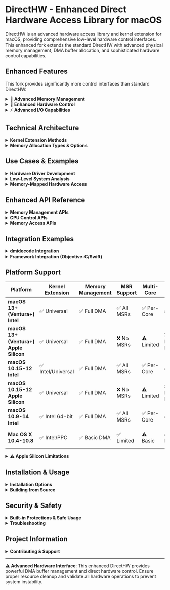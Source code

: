 # DirectHW - Enhanced Direct Hardware Access Library for macOS

DirectHW is an advanced hardware access library and kernel extension for macOS, providing comprehensive low-level hardware control interfaces. This enhanced fork extends the standard DirectHW with advanced physical memory management, DMA buffer allocation, and sophisticated hardware control capabilities.

## Enhanced Features

This fork provides significantly more control interfaces than standard DirectHW:

<details>
<summary>🚀 <strong>Advanced Memory Management</strong></summary>

- **Physical Memory Allocation** - Allocate physically contiguous memory buffers
- **DMA Buffer Management** - Create DMA-capable buffers with specific constraints  
- **Memory Mapping Control** - Fine-grained control over memory mapping options
- **32-bit Address Space** - Support for legacy hardware requiring 32-bit addresses
- **Cache Control** - Inhibit, write-through, or copyback caching per mapping
</details>

<details>
<summary>🔧 <strong>Enhanced Hardware Control</strong></summary>

- **MSR Operations** - Read/write Model Specific Registers on specific CPU cores *(Intel only)*
- **CPUID Instructions** - Execute CPUID with full control over input registers *(Intel only)*
- **Multi-Core Support** - Target specific CPU cores for operations *(Intel only)*
- **Cross-Endian Compatibility** - Rosetta translation layer support
- **Physical Address Translation** - Direct physical memory access with virtual mapping
</details>

<details>
<summary>⚡ <strong>Advanced I/O Capabilities</strong></summary>

- **Port I/O (8/16/32/64-bit)** - Enhanced port access with 64-bit support *(Intel only)*
- **Memory-Mapped I/O** - Sophisticated MMIO with configurable caching policies
- **PCI Configuration Space** - Complete PCI config access with bus/device/function addressing
- **Physical Memory Reading** - Direct physical memory access with safety controls
</details>

## Technical Architecture

<details>
<summary><strong>Kernel Extension Methods</strong></summary>

The kernel component implements 11 distinct hardware control methods:

| Method | Function | Enhanced Capabilities |
|--------|----------|----------------------|
| **kReadIO/kWriteIO** | Port I/O operations | 64-bit port support, multi-width access |
| **kPrepareMap** | Memory mapping setup | Advanced caching control, alignment options |
| **kReadMSR/kWriteMSR** | MSR operations | Per-core targeting, validation checks |
| **kReadCpuId** | CPUID instruction | Full register control, core selection |
| **kReadMem** | Physical memory access | Safe direct physical memory reading |
| **kRead/kWrite** | Generic hardware access | Unified interface for all address spaces |
| **kAllocatePhysicalMemory** | Memory allocation | DMA buffers, contiguous allocation, constraints |
| **kUnallocatePhysicalMemory** | Memory cleanup | Automatic resource tracking and cleanup |
</details>

<details>
<summary><strong>Memory Allocation Types & Options</strong></summary>

### Memory Allocation Types
```c
enum {
    kMemoryTypeUser             = 10000000,  // User-space accessible
    kMemoryTypeKernel           = 20000000,  // Kernel-space only  
    kMemoryTypeKernelMalloc     = 30000000,  // Kernel malloc'd
    kMemoryTypeSegments         = 40000000,  // Segmented allocation
    kMemoryTypeSegmentsKernel   = 50000000   // Kernel segmented
};
```

### Advanced Allocation Options
```c
enum {
    kPhysContig    = 0,  // Physically contiguous allocation
    kUseVirt       = 1,  // Use existing virtual address  
    kUsePhys       = 2,  // Use existing physical address
    kMapKernel     = 16  // Create kernel mapping
};
```
</details>

## Use Cases & Examples

<details>
<summary><strong>Hardware Driver Development</strong></summary>

```c
// Allocate DMA buffer for hardware communication
uint32_t physAddr;
void* userAddr; 
uint32_t bufferType;

// Create 32-bit physically contiguous DMA buffer
allocate_physically_contiguous_32(65536, &physAddr, &userAddr, &bufferType);

// Hardware can now use physAddr for DMA operations
// User code can access buffer via userAddr
```
</details>

<details>
<summary><strong>Low-Level System Analysis</strong></summary>

```c
// Read MSR on specific CPU core
logical_cpu_select(2);  // Select CPU core 2
msr_t msr = rdmsr(0x1A0);  // Read IA32_MISC_ENABLE
printf("MSR 0x1A0 = 0x%08x%08x\n", msr.hi, msr.lo);

// Execute CPUID with full control
uint32_t cpudata[4];
rdcpuid(0x80000008, 0, cpudata);  // Get physical address size info
```
</details>

<details>
<summary><strong>Memory-Mapped Hardware Access</strong></summary>

```c
// Map hardware registers with inhibited cache
void* hwRegs = map_physical(0xFED00000, 4096);  // Map hardware region
if (hwRegs != MAP_FAILED) {
    // Direct hardware register access
    uint32_t status = *(volatile uint32_t*)(hwRegs + 0x100);
    *(volatile uint32_t*)(hwRegs + 0x104) = 0x12345678;
    unmap_physical(hwRegs, 4096);
}
```
</details>

## Enhanced API Reference

<details>
<summary><strong>Memory Management APIs</strong></summary>

```c
// Advanced memory allocation with constraints
int allocate_physically_contiguous_32(size_t len, uint32_t *phys, void **user, uint32_t *type);
int unallocate_mem(uint32_t type);
void* map_physical(uint64_t phys_addr, size_t len);
void unmap_physical(void *virt_addr, size_t len);
```
</details>

<details>
<summary><strong>CPU Control APIs</strong></summary>

```c
// MSR operations with core selection  
int logical_cpu_select(int cpu);
msr_t rdmsr(int addr);
int wrmsr(int addr, msr_t msr);

// Enhanced CPUID with input control
int rdcpuid(uint32_t eax, uint32_t ecx, uint32_t cpudata[4]);
```
</details>

<details>
<summary><strong>Memory Access APIs</strong></summary>

```c
// Direct physical memory reading
int readmem32(uint64_t addr, uint32_t* data);

// Enhanced port I/O (including 64-bit on supported systems)
unsigned char inb(unsigned short addr);
unsigned short inw(unsigned short addr);
unsigned int inl(unsigned short addr);
#ifdef __EA64__
unsigned long inq(unsigned short addr);
#endif
```
</details>

## Integration Examples

<details>
<summary><strong>dmidecode Integration</strong></summary>

This fork includes patches for dmidecode integration, allowing:
```bash
# Standard dmidecode with DirectHW backend
dmidecode -t memory    # Memory information via DirectHW
biosdecode            # BIOS analysis via DirectHW  
vpddecode             # VPD decoding via DirectHW
```
</details>

<details>
<summary><strong>Framework Integration (Objective-C/Swift)</strong></summary>

```objc
#import <DirectHW/DirectHW.h>

@implementation HardwareController
- (void)readHardwareInfo {
    if (iopl(3) == 0) {
        // Hardware access available
        uint32_t data;
        if (readmem32(0xE0000, &data) == 0) {
            NSLog(@"BIOS signature: 0x%08x", data);
        }
    }
}
@end
```
</details>

## Platform Support

| Platform | Kernel Extension | Memory Management | MSR Support | Multi-Core | Port I/O | Notes |
|----------|------------------|-------------------|-------------|------------|----------|-------|
| **macOS 13+ (Ventura+) Intel** | ✅ Universal | ✅ Full DMA | ✅ All MSRs | ✅ Per-Core | ✅ Full | Complete x86_64 support |
| **macOS 13+ (Ventura+) Apple Silicon** | ✅ Universal | ✅ Full DMA | ❌ No MSRs | ⚠️ Limited | ❌ No Port I/O | ARM64 limitations |
| **macOS 10.15-12 Intel** | ✅ Intel/Universal | ✅ Full DMA | ✅ All MSRs | ✅ Per-Core | ✅ Full | Complete Intel support |
| **macOS 10.15-12 Apple Silicon** | ✅ Universal | ✅ Full DMA | ❌ No MSRs | ⚠️ Limited | ❌ No Port I/O | ARM64 limitations |
| **macOS 10.9-14 Intel** | ✅ Intel 64-bit | ✅ Full DMA | ✅ All MSRs | ✅ Per-Core | ✅ Full | Complete Intel support |
| **Mac OS X 10.4-10.8** | ✅ Intel/PPC | ✅ Basic DMA | ✅ Limited | ⚠️ Basic | ✅ Legacy | Vintage system support |

<details>
<summary><strong>⚠️ Apple Silicon Limitations</strong></summary>

### What Works on Apple Silicon (ARM64)
- ✅ **Memory Management** - Full DMA buffer allocation and physical memory mapping
- ✅ **Memory-Mapped I/O** - Direct hardware register access via memory mapping
- ✅ **Physical Memory Access** - Direct physical memory reading with `readmem32()`
- ✅ **Universal Binary Support** - Native ARM64 execution

### What Doesn't Work on Apple Silicon
- ❌ **Port I/O Operations** - `inb()`, `inw()`, `inl()`, `outb()`, `outw()`, `outl()` are x86-specific
- ❌ **MSR Access** - Model Specific Registers don't exist on ARM architecture
- ❌ **CPUID Instructions** - x86-specific instruction not available on ARM
- ❌ **Multi-Core CPU Targeting** - Limited to single-core operations

### ARM64 Code Behavior
```c
// On Apple Silicon, these operations return zero/no-op:
msr_t msr = rdmsr(0x1A0);          // Returns { .hi = 0, .lo = 0 }
rdcpuid(0x80000008, 0, cpudata);   // Returns cpudata[0-3] = 0
outb(0x80, 0xFF);                  // No operation performed
```

### Recommended Apple Silicon Usage
```c
// Focus on memory management and MMIO operations
void* hwRegs = map_physical(0x100000000ULL, 4096);  // Works on ARM64
if (hwRegs != MAP_FAILED) {
    uint32_t value = *(volatile uint32_t*)hwRegs;
    *(volatile uint32_t*)(hwRegs + 4) = 0x12345678;
    unmap_physical(hwRegs, 4096);
}

// DMA buffer allocation works fully on ARM64
uint32_t physAddr;
void* userAddr;
uint32_t bufferType;
if (allocate_physically_contiguous_32(65536, &physAddr, &userAddr, &bufferType) == 0) {
    // Use DMA buffer...
    unallocate_mem(bufferType);
}
```
</details>

## Installation & Usage

<details>
<summary><strong>Installation Options</strong></summary>

### Prerequisites
⚠️ **System Integrity Protection (SIP) Configuration Required**

DirectHW requires loading a kernel extension, which requires SIP modification on modern macOS:

1. **Boot into Recovery Mode** (⌘+R during startup)
2. **Open Terminal** from Utilities menu
3. **Configure SIP** for kernel extension loading:
   ```bash
   # Allow kernel extension loading while keeping other SIP protections
   csrutil enable --without kext
   
   # Or disable SIP entirely (less secure)
   csrutil disable
   ```
4. **Reboot** into normal macOS

### Option 1: Installer Package (Recommended)
1. Download the latest DMG from [Releases](../../releases)
2. Mount the DMG and run `Install DirectHW.pkg`
3. **Approve kernel extension** in System Preferences → Security & Privacy
4. Restart your system to load the kernel extension
5. Verify installation: `kextstat | grep DirectHW`

### Option 2: Manual Installation
```bash
# Install kernel extension
sudo cp -R DirectHW.kext /Library/Extensions/
sudo chmod -R 755 /Library/Extensions/DirectHW.kext
sudo chown -R root:wheel /Library/Extensions/DirectHW.kext

# Install framework
sudo cp -R DirectHW.framework /Library/Frameworks/

# Install libraries
sudo cp libDirectHW.* /usr/local/lib/

# Load kernel extension (may require approval in System Preferences)
sudo kextload /Library/Extensions/DirectHW.kext
```

### Verification Steps
```bash
# Check if DirectHW kernel extension loaded successfully
kextstat | grep DirectHW

# Check SIP status
csrutil status

# Test DirectHW functionality (requires root)
sudo -s
cd /path/to/directhw/examples
./simple_test
```

### Advanced Debugging
For kernel extension development and debugging:
```bash
# Check current boot args first
nvram boot-args

# Add kernel debugging to existing boot args (preserves other settings)
CURRENT_ARGS=$(nvram boot-args 2>/dev/null | cut -d$'\t' -f2)
sudo nvram boot-args="$CURRENT_ARGS debug=0x144"

# Alternative: Add multiple debug flags to existing args
CURRENT_ARGS=$(nvram boot-args 2>/dev/null | cut -d$'\t' -f2)
sudo nvram boot-args="$CURRENT_ARGS debug=0x14e kext-dev-mode=1"

# View kernel messages in real-time
sudo dmesg -w | grep DirectHW

# Remove only debug flags (preserves other boot args)
CURRENT_ARGS=$(nvram boot-args 2>/dev/null | cut -d$'\t' -f2)
CLEAN_ARGS=$(echo "$CURRENT_ARGS" | sed -E 's/debug=[^ ]*//g; s/kext-dev-mode=[^ ]*//g; s/  +/ /g; s/^ //; s/ $//')
sudo nvram boot-args="$CLEAN_ARGS"
```

**Debug Flag Meanings:**
- `debug=0x144` = Basic kernel debugging + panic debugging
- `debug=0x14e` = Enhanced debugging with detailed kernel messages
- `kext-dev-mode=1` = Enable development mode for unsigned kernel extensions
</details>

<details>
<summary><strong>Building from Source</strong></summary>

### Prerequisites
- Xcode Command Line Tools
- macOS SDK (10.9 or later recommended)
- Valid code signing certificate (for kernel extensions)

### Build Instructions
```bash
# Clone the repository
git clone https://github.com/startergo/directhw.git
cd directhw

# Build all components
xcodebuild -project DirectHW.xcodeproj -configuration Release

# Build artifacts will be in:
# - build/Release/DirectHW.kext
# - build/Release/DirectHW.framework  
# - build/Release/libDirectHW.a
# - build/Release/libDirectHW.dylib
```

### Creating Distribution DMG
```bash
# Build universal AppleScript runner (for multi-architecture support)
cd create-dmg/support
make clean && make

# Create DMG with proper layout
./create-dmg/create-dmg \
    --volname "DirectHW v1.5.1" \
    --window-size 700 400 \
    --icon-size 96 \
    --icon "Install DirectHW.pkg" 200 200 \
    --icon "DirectHW.framework" 350 200 \
    --icon "DirectHW.kext" 500 200 \
    DirectHW-v1.5.1.dmg \
    /path/to/distribution/contents
```

### Compilation & Integration
```bash
# Build with enhanced features
xcodebuild -project DirectHW.xcodeproj \
           -configuration Release \
           -arch x86_64 -arch arm64

# Integration with external projects
gcc -framework DirectHW -framework IOKit myapp.c -o myapp
```

### Makefile Integration
```makefile
# Enhanced DirectHW support
OS_ARCH = $(shell uname)
ifeq ($(OS_ARCH), Darwin)
    LDFLAGS += -framework IOKit -framework DirectHW
    CFLAGS += -DUSE_DIRECTHW
endif
```
</details>

## Security & Safety

<details>
<summary><strong>Built-in Protections & Safe Usage</strong></summary>

### Built-in Protections
- **Root Privilege Enforcement** - All operations require administrator access
- **Memory Validation** - Kernel validates all memory operations for safety
- **Resource Tracking** - Automatic cleanup prevents resource leaks
- **Cross-Endian Safety** - Proper byte ordering for Rosetta compatibility

### ⚠️ System Integrity Protection (SIP) Requirements
DirectHW requires loading a third-party kernel extension, which has **significant restrictions** under SIP:

**macOS 10.13+ (High Sierra and later):**
- **SIP must be partially disabled** for kernel extension loading
- Requires `csrutil enable --without kext` or `csrutil disable`  
- User must approve kernel extension in System Preferences → Security & Privacy
- May require reboot into Recovery Mode to modify SIP settings

**macOS 10.15+ (Catalina and later):**
- **Additional notarization requirements** for kernel extensions
- Apple is phasing out third-party kernel extensions
- May require developer-signed kernel extensions
- SystemExtensions framework is preferred for new development

**Recommended SIP Configuration:**
```bash
# Check current SIP status
csrutil status

# Disable only kernel extension protection (requires Recovery Mode)
csrutil enable --without kext

# Or disable SIP entirely (NOT recommended for production)
csrutil disable
```

### Safe Usage Patterns  
```c
// Always check return values and initialization
if (darwin_init() != 0) {
    fprintf(stderr, "DirectHW initialization failed\n");
    fprintf(stderr, "Check that DirectHW.kext is loaded and SIP allows kernel extensions\n");
    return -1;
}

// Clean up allocated resources
uint32_t bufferType;
if (allocate_physically_contiguous_32(size, &phys, &user, &bufferType) == 0) {
    // Use the buffer...
    unallocate_mem(bufferType);  // Always clean up
}
```
</details>

<details>
<summary><strong>Troubleshooting</strong></summary>

### Common Issues

**Kernel Extension Won't Load**
```bash
# Check system logs for errors
sudo dmesg | grep DirectHW

# Enable detailed kernel debugging (requires reboot)
CURRENT_ARGS=$(nvram boot-args 2>/dev/null | cut -d$'\t' -f2)
sudo nvram boot-args="$CURRENT_ARGS debug=0x144"

# Check SIP status (most common issue)
csrutil status

# If SIP blocks kernel extensions:
# 1. Reboot into Recovery Mode (⌘+R)
# 2. csrutil enable --without kext
# 3. Reboot normally

# Verify permissions
ls -la /Library/Extensions/DirectHW.kext

# Force reload with verbose output
sudo kextload -v /Library/Extensions/DirectHW.kext

# Watch kernel messages in real-time during load
sudo dmesg -w | grep -E "(DirectHW|kext)"
```

**"Operation not permitted" Errors**
- Most likely caused by SIP blocking kernel extension loading
- Check `csrutil status` - should show "Kernel Extension Signing: disabled"
- Modify SIP in Recovery Mode as described in installation section

**"DirectHW.kext not loaded" Error**
```bash
# Check if kext is present but not loaded
ls -la /Library/Extensions/DirectHW.kext

# Try manual load with verbose output
sudo kextload -v /Library/Extensions/DirectHW.kext

# Enable kernel debugging for detailed load information
sudo nvram boot-args="debug=0x144 kext-dev-mode=1"
# Reboot, then try loading again

# Check system preferences for kernel extension approval
open "/System/Library/PreferencePanes/Security.prefPane"

# Monitor kernel messages during load attempt
sudo dmesg -w &
sudo kextload /Library/Extensions/DirectHW.kext
```

**Permission Denied in User Code**
- Ensure application runs with root privileges: `sudo ./your_app`
- Check that DirectHW.kext is properly loaded: `kextstat | grep DirectHW`
- Verify SIP allows kernel extension communication

**Framework Not Found**
```bash
# Verify framework installation
ls -la /Library/Frameworks/DirectHW.framework

# Check search paths in Xcode project settings
# Add /Library/Frameworks to Framework Search Paths
```

**Apple Silicon Specific Issues**
- Port I/O operations fail silently (expected - not supported on ARM64)
- MSR operations return zero (expected - no MSRs on ARM architecture)  
- Focus on memory management features which work fully on Apple Silicon
</details>

## Project Information

<details>
<summary><strong>Contributing & Support</strong></summary>

### Contributing
1. Fork the repository
2. Create a feature branch
3. Make your changes with appropriate tests
4. Submit a pull request with detailed description

### Support
For issues, questions, or contributions:
- **GitHub Issues**: [Report bugs or request features](../../issues)
- **Discussions**: [Community support and questions](../../discussions)
- **Wiki**: [Additional documentation and guides](../../wiki)

### License & Version History
DirectHW is released under the BSD 3-Clause License. See `LICENSE.txt` for details.

| Version | Date | Changes |
|---------|------|---------|
| **1.5.1** | 2025-08-26 | Universal binary support, Apple Silicon compatibility, Enhanced CI/CD |
| **1.5.0** | 2024-xx-xx | macOS Ventura support, Security improvements |
| **1.4.x** | 2023-xx-xx | Big Sur/Monterey compatibility |
</details>

---

**⚠️ Advanced Hardware Interface**: This enhanced DirectHW provides powerful DMA buffer management and direct hardware control. Ensure proper resource cleanup and validate all hardware operations to prevent system instability.
